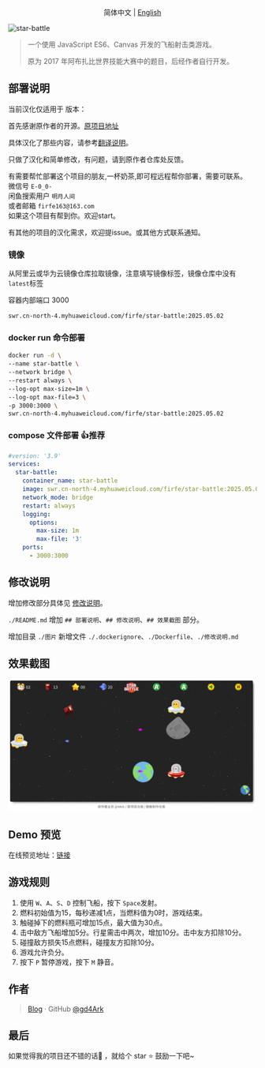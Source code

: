 <p align="center">
	简体中文 | <a href="README-EN.md">English</a>
</p>

![star-battle](https://socialify.git.ci/gd4Ark/star-battle/image?description=1&font=Inter&forks=1&language=1&logo=https%3A%2F%2Fraw.githubusercontent.com%2Fgd4Ark%2Fstar-battle%2Fmaster%2Fimg%2Flogo-01.png&owner=1&pattern=Charlie%20Brown&stargazers=1&theme=Light)


> 一个使用 JavaScript ES6、Canvas 开发的飞船射击类游戏。
>
> 原为 2017 年阿布扎比世界技能大赛中的题目，后经作者自行开发。

## 部署说明

当前汉化仅适用于 版本：

首先感谢原作者的开源。[原项目地址](https://github.com/gd4Ark/star-battle)

具体汉化了那些内容，请参考[翻译说明](./翻译说明.md)。

只做了汉化和简单修改，有问题，请到原作者仓库处反馈。

有需要帮忙部署这个项目的朋友,一杯奶茶,即可程远程帮你部署，需要可联系。  
微信号 `E-0_0-`  
闲鱼搜索用户 `明月人间`  
或者邮箱 `firfe163@163.com`  
如果这个项目有帮到你。欢迎start。

有其他的项目的汉化需求，欢迎提issue。或其他方式联系通知。

### 镜像

从阿里云或华为云镜像仓库拉取镜像，注意填写镜像标签，镜像仓库中没有`latest`标签

容器内部端口 3000

```bash
swr.cn-north-4.myhuaweicloud.com/firfe/star-battle:2025.05.02
```

### docker run 命令部署

```bash
docker run -d \
--name star-battle \
--network bridge \
--restart always \
--log-opt max-size=1m \
--log-opt max-file=3 \
-p 3000:3000 \
swr.cn-north-4.myhuaweicloud.com/firfe/star-battle:2025.05.02
```
### compose 文件部署 👍推荐

```yaml
#version: '3.9'
services:
  star-battle:
    container_name: star-battle
    image: swr.cn-north-4.myhuaweicloud.com/firfe/star-battle:2025.05.02
    network_mode: bridge
    restart: always
    logging:
      options:
        max-size: 1m
        max-file: '3'
    ports:
      - 3000:3000
```

## 修改说明

增加修改部分具体见 [修改说明](./修改说明.md)。

`./README.md` 增加 `## 部署说明`、`## 修改说明`、`## 效果截图` 部分。

增加目录 `./图片`
新增文件 `./.dockerignore`、`./Dockerfile`、`./修改说明.md`

## 效果截图

<img src="图片/效果图.png" width="500" />


## Demo 预览

在线预览地址：[链接](https://4ark.me/star-battle)

## 游戏规则

1. 使用 `W`、`A`、`S`、`D` 控制飞船，按下 `Space`发射。
2. 燃料初始值为15，每秒递减1点，当燃料值为0时，游戏结束。
3. 触碰掉下的燃料瓶可增加15点，最大值为30点。
4. 击中敌方飞船增加5分。行星需击中两次，增加10分。击中友方扣除10分。
5. 碰撞敌方损失15点燃料，碰撞友方扣除10分。
6. 游戏允许负分。
7. 按下 `P` 暂停游戏，按下 `M` 静音。

## 作者

> [Blog](https://4ark.me/) · GitHub [@gd4Ark](https://github.com/gd4Ark)

## 最后

如果觉得我的项目还不错的话👏 ，就给个 star ⭐ 鼓励一下吧~